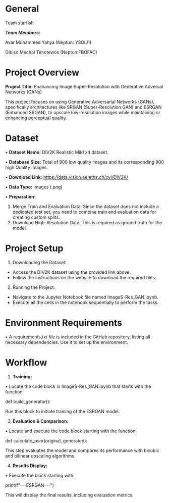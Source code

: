 # **General**
Team starfish

_**Team Members:**_

Avar Muhammed Yahya 	    (Neptun: Y8OIJ1)

Gibiso Mechal Timotewos	  (Neptun:FBOFAC)

# **Project Overview**
**Project Title:** Enahancing Image Super-Resolution with Generative Adversal Networks (GANs)

This project focuses on using Generative Adversarial Networks (GANs), specifically architectures like SRGAN (Super-Resolution GAN) and ESRGAN (Enhanced SRGAN), to upscale low-resolution images while maintaining or enhancing perceptual quality.
# **Dataset**
•	**Dataset Name:** DIV2K Realistic Mild x4 dataset.

•	**Database Size:** Total of 900 low quality images and its corresponding 900 high Quality Images.

•	**Download Link:** https://data.vision.ee.ethz.ch/cvl/DIV2K/

•	**Data Type:** Images (.png)

•	**Preparation:**

1. Merge Train and Evaluation Data: Since the dataset does not include a dedicated test set, you need to combine train and evaluation data for creating custom splits.
3. Download High-Resolution Data: This is required as ground truth for the model.
# **Project Setup**
1.	Downloading the Dataset:
+ Access the DIV2K dataset using the provided link above.
+ Follow the instructions on the website to download the required files.
2.	Running the Project:
+ Navigate to the Jupyter Notebook file named ImageS-Res_GAN.ipynb.
+ Execute all the cells in the notebook sequentially to perform the tasks.
# **Environment Requirements**
•	A requirements.txt file is included in the GitHub repository, listing all necessary dependencies. Use it to set up the environment.
# **Workflow**
1.	**Training:**
   
•	Locate the code block in ImageS-Res_GAN.ipynb that starts with the function:

def build_generator():

Run this block to initiate training of the ESRGAN model.

3.	**Evaluation & Comparison:**
   
•	Locate and execute the code block starting with the function:

def calculate_psnr(original, generated):

This step evaluates the model and compares its performance with bicubic and bilinear upscaling algorithms.

4.	**Results Display:**
   
•	Execute the block starting with:

print(f"---ESRGAN---")

This will display the final results, including evaluation metrics.



